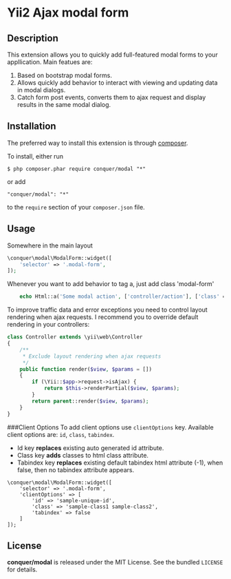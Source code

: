 Yii2 Ajax modal form
=================

## Description

This extension allows you to quickly add full-featured modal forms to your appllication.
Main featues are:

1. Based on bootstrap modal forms.
2. Allows quickly add behavior to interact with viewing and updating data in modal dialogs.
3. Catch form post events, converts them to ajax request and display results in the same modal dialog.

## Installation

The preferred way to install this extension is through [composer](http://getcomposer.org/download/). 

To install, either run

```
$ php composer.phar require conquer/modal "*"
```
or add

```
"conquer/modal": "*"
```

to the ```require``` section of your `composer.json` file.

## Usage
Somewhere in the main layout
```php
\conquer\modal\ModalForm::widget([
    'selector' => '.modal-form',
]);
```
Whenever you want to add behavior to tag a, just add class 'modal-form'
```php
    echo Html::a('Some modal action', ['controller/action'], ['class' => 'modal-form']);
``` 
To improve traffic data and error exceptions you need to control layout rendering when ajax requests.
I recommend you to override default rendering in your controllers:
```php
class Controller extends \yii\web\Controller
{
    /**
     * Exclude layout rendering when ajax requests
     */
    public function render($view, $params = [])
    {
        if (\Yii::$app->request->isAjax) {
            return $this->renderPartial($view, $params);
        }
        return parent::render($view, $params);
    }
}
``` 

###Client Options
To add client options use `clientOptions` key. Available client options are: `id`, `class`, `tabindex`. 
* Id key **replaces** existing auto generated id attribute. 
* Class key **adds** classes to html class attribute. 
* Tabindex key **replaces** existing default tabindex html attribute (-1), when false, then no tabindex attribute appears.
```
\conquer\modal\ModalForm::widget([
    'selector' => '.modal-form',
    'clientOptions' => [
        'id' => 'sample-unique-id',
        'class' => 'sample-class1 sample-class2',
        'tabindex' => false
    ]
]);
```

## License

**conquer/modal** is released under the MIT License. See the bundled `LICENSE` for details.
